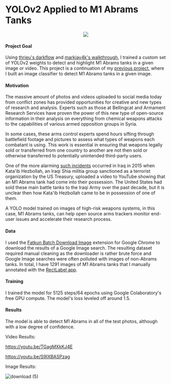 # YOLOv2 Applied to M1 Abrams Tanks

<p align="center"> <img src="abramsgif.gif"/> </p>

#### Project Goal

Using [thrieu's darkflow](https://github.com/thtrieu/darkflow) and [markjay4k's walkthrough](https://github.com/markjay4k/YOLO-series), I trained a custom set of YOLOv2 weights to detect and highlight M1 Abrams tanks in a given image or video. This project is a continuation of my [previous project](https://github.com/mpky/abrams_project), where I built an image classifier to detect M1 Abrams tanks in a given image.

#### Motivation

The massive amount of photos and videos uploaded to social media today from conflict zones has provided opportunities for creative and new types of research and analysis. Experts such as those at Bellingcat and Armament Research Services have proven the power of this new type of open-source information in their analysis on everything from chemical weapons attacks to the capabilities of various armed opposition groups in Syria.

In some cases, these arms control experts spend hours sifting through battlefield footage and pictures to assess what types of weapons each combatant is using. This work is essential in ensuring that weapons legally sold or transferred from one country to another are not then sold or otherwise transferred to potentially unintended third-party users.

One of the more alarming [such incidents](https://www.longwarjournal.org/archives/2015/01/video-shows-hezbollah-brigades-convoy-transporting-american-m1-tank.php) occurred in Iraq in 2015 when Kata'ib Hezbollah, an Iraqi Shia militia group sanctioned as a terrorist organization by the US Treasury, uploaded a video to YouTube showing that an M1 Abrams tank had come into their possession. The United States had sold these main battle tanks to the Iraqi Army over the past decade, but it is unclear then how Kata'ib Hezbollah came to be in possession of one of them.

A YOLO model trained on images of high-risk weapons systems, in this case, M1 Abrams tanks, can help open source arms trackers monitor end-user issues and accelerate their research process.

#### Data

I used the [Fatkun Batch Download Image](https://chrome.google.com/webstore/detail/fatkun-batch-download-ima/nnjjahlikiabnchcpehcpkdeckfgnohf?hl=en) extension for Google Chrome to download the results of a Google Image search. The resulting dataset required manual cleaning as the downloader is rather brute force and Google Image searches were often polluted with images of non-Abrams tanks.  In total, I have 1291 images of M1 Abrams tanks that I manually annotated with the [RectLabel app](https://rectlabel.com/).

#### Training

I trained the model for 5125 steps/64 epochs using Google Colaboratory's free GPU compute. The model's loss leveled off around 1.5.

#### Results

The model is able to detect M1 Abrams in all of the test photos, although with a low degree of confidence.

Video Results:

https://youtu.be/TGagMXkKJ4E

https://youtu.be/S9IXBASPzag

Image Results:

![download (5)](https://user-images.githubusercontent.com/31871105/57265597-6a014300-7046-11e9-81ee-00c5f3886eb2.png)
